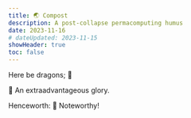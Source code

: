 ```yaml
---
title: 🌏️ Compost
description: A post-collapse permacomputing humus
date: 2023-11-16
# dateUpdated: 2023-11-15
showHeader: true
toc: false
---
```


Here be dragons; 🐉

🌈 An extraadvantageous glory.

Henceworth: 🦊 Noteworthy!

